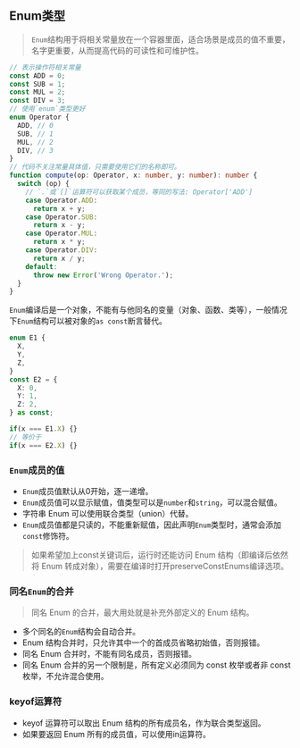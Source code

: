 ## Enum类型

> `Enum`结构用于将相关常量放在一个容器里面，适合场景是成员的值不重要，名字更重要，从而提高代码的可读性和可维护性。

```ts
// 表示操作符相关常量
const ADD = 0;
const SUB = 1;
const MUL = 2;
const DIV = 3;
// 使用`enum`类型更好
enum Operator {
  ADD, // 0
  SUB, // 1
  MUL, // 2
  DIV, // 3
}
// 代码不关注常量具体值，只需要使用它们的名称即可。
function compute(op: Operator, x: number, y: number): number {
  switch (op) {
  	// `.`或`[]`运算符可以获取某个成员，等同的写法: Operator['ADD']
    case Operator.ADD:
      return x + y;
    case Operator.SUB:
      return x - y;
    case Operator.MUL:
      return x * y;
    case Operator.DIV:
      return x / y;
    default:
      throw new Error('Wrong Operator.');
  }
}
```

`Enum`编译后是一个对象，不能有与他同名的变量（对象、函数、类等），一般情况下`Enum`结构可以被对象的`as const`断言替代。
```ts
enum E1 {
  X,
  Y,
  Z,
}
const E2 = {
  X: 0,
  Y: 1,
  Z: 2,
} as const;

if(x === E1.X) {}
// 等价于
if(x === E2.X) {}
```

### `Enum`成员的值

- `Enum`成员值默认从0开始，逐一递增。
- `Enum`成员值可以显示赋值，值类型可以是`number`和`string`，可以混合赋值。
- 字符串 Enum 可以使用联合类型（union）代替。
- `Enum`成员值都是只读的，不能重新赋值，因此声明`Enum`类型时，通常会添加`const`修饰符。
> 如果希望加上const关键词后，运行时还能访问 Enum 结构（即编译后依然将 Enum 转成对象），需要在编译时打开preserveConstEnums编译选项。

### 同名`Enum`的合并

> 同名 Enum 的合并，最大用处就是补充外部定义的 Enum 结构。

- 多个同名的`Enum`结构会自动合并。
- Enum 结构合并时，只允许其中一个的首成员省略初始值，否则报错。
- 同名 Enum 合并时，不能有同名成员，否则报错。
- 同名 Enum 合并的另一个限制是，所有定义必须同为 const 枚举或者非 const 枚举，不允许混合使用。

### keyof运算符
- keyof 运算符可以取出 Enum 结构的所有成员名，作为联合类型返回。
- 如果要返回 Enum 所有的成员值，可以使用in运算符。



